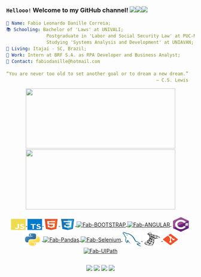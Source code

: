 ### `Hellooo!` Welcome to my GitHub channel! <img src="https://emojis.slackmojis.com/emojis/images/1643514389/3643/cool-doge.gif?1643514389" width="35px"></a><img src="https://emojis.slackmojis.com/emojis/images/1643514389/3643/cool-doge.gif?1643514389" width="35px"></a><img src="https://emojis.slackmojis.com/emojis/images/1643514389/3643/cool-doge.gif?1643514389" width="35px"></a>

```yaml
👤 Name: Fabio Leonardo Danille Correia;
📚 Schooling: Bachelor of 'Laws' at UNIVALI;
               Postgraduate in 'Labor and Social Security Law' at PUC-Minas;
               Studying 'Systems Analysis and Development' at UNIAVAN;
📍 Living: Itajaí - SC, Brazil;
💼 Work: Intern at BRF S.A. as RPA Developer and Business Analyst;
📧 Contact: fabiodanille@hotmail.com

“You are never too old to set another goal or to dream a new dream.” 
                                                        – C.S. Lewis
```
 
<div align="center">
  <a href="https://github.com/FabioDanille">
  <img height="160em" width="400" src="https://github-readme-stats.vercel.app/api?username=FabioDanille&show_icons=true&theme=dark&include_all_commits=true&count_private=true"/>
  <img height="160em" width="400" src="https://github-readme-stats.vercel.app/api/top-langs/?username=FabioDanille&layout=compact&langs_count=7&theme=dark"/>
</div>
           
<div align="center" style="display: inline_block"><br>
  <img align="center" alt="Fab-Js" height="30" width="40" src="https://raw.githubusercontent.com/devicons/devicon/master/icons/javascript/javascript-plain.svg">
  <img align="center" alt="Fab-Ts" height="30" width="40" src="https://raw.githubusercontent.com/devicons/devicon/master/icons/typescript/typescript-plain.svg">
  <img align="center" alt="Fab-HTML" height="30" width="40" src="https://raw.githubusercontent.com/devicons/devicon/master/icons/html5/html5-original.svg">
  <img align="center" alt="Fab-CSS" height="30" width="40" src="https://raw.githubusercontent.com/devicons/devicon/master/icons/css3/css3-original.svg">
  <img align="center" alt="Fab-BOOTSTRAP" height="30" width="40" src="https://getbootstrap.com.br/docs/4.1/assets/img/bootstrap-stack.png">
  <img align="center" alt="Fab-ANGULAR" height="40" width="50" src="https://angular.io/assets/images/logos/angular/angular.svg">

  
  
<!--   <img align="center" alt="Fab-JEST" height="40" width="50" src="https://encrypted-tbn0.gstatic.com/images?q=tbn:ANd9GcTD_LJzUc_cStRA9YXvsjutmnVF2knDaq9p0h_47SeNhhGn2yOpLWGyk9MjHw3Gei6aKGQ&usqp=CAU"> -->
  <img align="center" alt="Fab-csharp" height="40" width="50" src="https://raw.githubusercontent.com/devicons/devicon/master/icons/csharp/csharp-original.svg">  
  <img align="center" alt="Fab-PY" height="40" width="50" src="https://raw.githubusercontent.com/devicons/devicon/master/icons/python/python-original.svg">
  <img align="center" alt="Fab-Pandas" height="40" width="90" src="https://upload.wikimedia.org/wikipedia/commons/thumb/e/ed/Pandas_logo.svg/2560px-Pandas_logo.svg.png">
  <img align="center" alt="Fab-Selenium" height="30" width="30" src="https://seeklogo.com/images/S/selenium-logo-A1B53CEFB0-seeklogo.com.png">
  <img align="center" alt="Fab-MYSQL" height="40" width="50" src="https://raw.githubusercontent.com/devicons/devicon/master/icons/mysql/mysql-original.svg">
  <img align="center" alt="Fab-SQLServer" height="40" width="50" src="https://raw.githubusercontent.com/devicons/devicon/master/icons/microsoftsqlserver/microsoftsqlserver-plain.svg">
  <!-- <img align="center" alt="Fab-MD" height="30" width="40" src="https://encrypted-tbn0.gstatic.com/images?q=tbn:ANd9GcSubvuPaQibp43Md2iW9Qihef64BRdCBpgoBg&usqp=CAU"> -->
  <img align="center" alt="Fab-GIT" height="30" width="40" src="https://raw.githubusercontent.com/devicons/devicon/master/icons/git/git-original.svg">
  <img align="center" alt="Fab-UIPath" height="36" width="36" src="https://res.cloudinary.com/startup-grind/image/upload/c_fill,dpr_2,f_auto,g_center,h_200,q_auto:good,w_200/v1/gcs/platform-data-uipath/contentbuilder/Ui%201080%20x%201080_N4wzQly.png">
<!--   <img align="center" alt="Fab-MyAthus" height="40" width="160" src="http://myathus.com/wp-content/uploads/2023/01/salvarAtivo-1@512x0987-1024x246.png"> -->
           
           
</div>
  
  ##
 
<div align="center"> 
<!--       <a href="Without private channel yet ):" target="_blank"><img src="https://img.shields.io/badge/YouTube-FF0000?style=for-the-badge&logo=youtube&logoColor=white" target="_blank"></a> -->
           <a href="https://www.facebook.com/FabioLDC" target="_blank"><img src="https://img.shields.io/badge/Facebook-1877F2?style=for-the-badge&logo=facebook&logoColor=white" target="_blank"></a>
           <a href="https://www.linkedin.com/in/fabiodanille/" target="_blank"><img src="https://img.shields.io/badge/-LinkedIn-%230077B5?style=for-the-badge&logo=linkedin&logoColor=white" target="_blank"></a>
  <a href = "mailto:fabiodanille@hotmail.com"><img src="https://img.shields.io/badge/Microsoft_Outlook-0078D4?style=for-the-badge&logo=microsoft-outlook&logoColor=white" target="_blank"></a>
  <a href="https://instagram.com/fabiodanille" target="_blank"><img src="https://img.shields.io/badge/-Instagram-%23E4405F?style=for-the-badge&logo=instagram&logoColor=white" target="_blank"></a>
<!--  	<a href="https://www.twitch.tv/tryphx" target="_blank"><img src="https://img.shields.io/badge/Twitch-9146FF?style=for-the-badge&logo=twitch&logoColor=white" target="_blank"></a> -->
 <!--<a href="https://discord.gg/" target="_blank"><img src="https://img.shields.io/badge/Discord-7289DA?style=for-the-badge&logo=discord&logoColor=white" target="_blank"></a> --> 
  
  
 
<!--  ![Snake animation](https://github.com/FabioDanille/FabioDanille/blob/output/github-contribution-grid-snake.svg) -->
 
</div>
